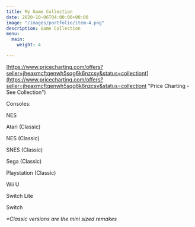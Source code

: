 ```yaml
---
title: My Game Collection
date: 2020-10-06T04:00:00+00:00
image: "/images/portfolio/item-4.png"
description: Game Collection
menu:
  main:
    weight: 4

---
```

[https://www.pricecharting.com/offers?seller=jheaxmcftqenwh5sqg6k6nzcsy&status=collectiont](https://www.pricecharting.com/offers?seller=jheaxmcftqenwh5sqg6k6nzcsy&status=collectiont "Price Charting - See Collection")

Consoles:

NES

Atari (Classic)

NES (Classic)

SNES (Classic)

Sega (Classic)

Playstation (Classic) 

Wii U

Switch Lite

Switch

_*Classic versions are the mini sized remakes_